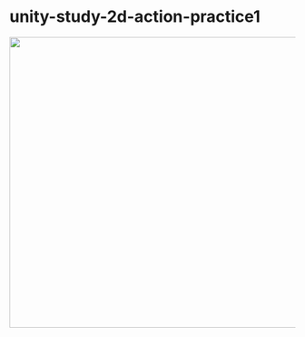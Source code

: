 # unity-study-2d-action-practice1

<img src="https://github.com/nshiraki/unity-study-2d-action-practice1/blob/master/ScreenShot/movie_001.gif" width="512px">

